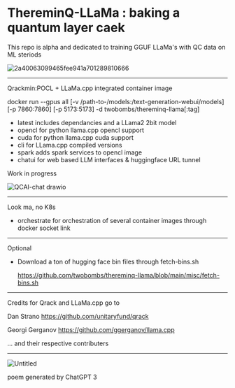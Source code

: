 # ThereminQ-LLaMa : baking a quantum layer caek

This repo is alpha and dedicated to training GGUF LLaMa's with QC data on ML steriods

![2a40063099465fee941a701289810666](https://github.com/twobombs/thereminq-llama/assets/12692227/6097d5e2-92fa-4bff-9297-c26d98f31d84)

--------

Qrackmin:POCL + LLaMa.cpp integrated container image

docker run --gpus all [-v /path-to-/models:/text-generation-webui/models] [-p 7860:7860] [-p 5173:5173] -d twobombs/thereminq-llama[:tag] 
- latest includes dependancies and a LLama2 2bit model 
- opencl for python llama.cpp opencl support
- cuda for python llama.cpp cuda support
- cli for LLama.cpp compiled versions
- spark adds spark services to opencl image
- chatui for web based LLM interfaces & huggingface URL tunnel

Work in progress 

![QCAI-chat drawio](https://github.com/twobombs/thereminq-llama/assets/12692227/1421f71c-b1cc-4562-a59c-c0d9448be562)


--------

Look ma, no K8s

- orchestrate for orchestration of several container images through docker socket link

--------

Optional
- Download a ton of hugging face bin files through fetch-bins.sh

  https://github.com/twobombs/thereminq-llama/blob/main/misc/fetch-bins.sh

--------

Credits for Qrack and LLaMa.cpp go to

Dan Strano https://github.com/unitaryfund/qrack

Georgi Gerganov https://github.com/ggerganov/llama.cpp

... and their respective contributers

--------
![Untitled](https://user-images.githubusercontent.com/12692227/232248160-f4c2a3aa-fd19-4b62-b6f2-532ec44ca0e3.png)

poem generated by ChatGPT 3
